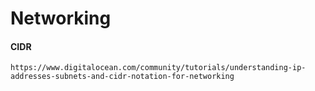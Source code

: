 # Networking

#### CIDR


```
https://www.digitalocean.com/community/tutorials/understanding-ip-addresses-subnets-and-cidr-notation-for-networking
```


